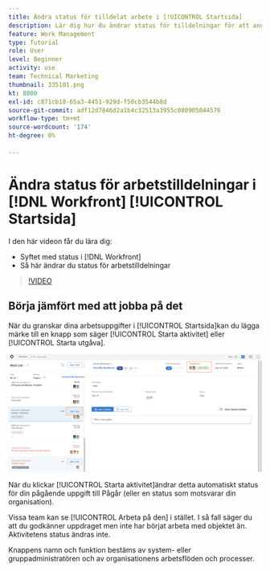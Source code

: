 ```yaml
---
title: Ändra status för tilldelat arbete i [!UICONTROL Startsida]
description: Lär dig hur du ändrar status för tilldelningar för att ange att arbete pågår i [!UICONTROL Startsida] sida. Förstå varför status är viktig i [!DNL  Workfront].
feature: Work Management
type: Tutorial
role: User
level: Beginner
activity: use
team: Technical Marketing
thumbnail: 335101.png
kt: 8800
exl-id: c871cb18-65a3-4451-929d-f50cb3544b8d
source-git-commit: adf12d7846d2a1b4c32513a3955c080905044576
workflow-type: tm+mt
source-wordcount: '174'
ht-degree: 0%

---
```


# Ändra status för arbetstilldelningar i [!DNL Workfront] [!UICONTROL Startsida]

I den här videon får du lära dig:

* Syftet med status i [!DNL  Workfront]
* Så här ändrar du status för arbetstilldelningar

>[!VIDEO](https://video.tv.adobe.com/v/335101/?quality=12)

## Börja jämfört med att jobba på det

När du granskar dina arbetsuppgifter i [!UICONTROL Startsida]kan du lägga märke till en knapp som säger [!UICONTROL Starta aktivitet] eller [!UICONTROL Starta utgåva].

![[!DNL Workfront] [!UICONTROL Startsida] sida där knappen står [!UICONTROL Starta aktivitet].](assets/worker-fundamentals-1.png)

När du klickar [!UICONTROL Starta aktivitet]ändrar detta automatiskt status för din pågående uppgift till Pågår (eller en status som motsvarar din organisation).

Vissa team kan se [!UICONTROL Arbeta på den] i stället. I så fall säger du att du godkänner uppdraget men inte har börjat arbeta med objektet än. Aktivitetens status ändras inte.

Knappens namn och funktion bestäms av system- eller gruppadministratören och av organisationens arbetsflöden och processer.

<!---
learn more URLs
--->
